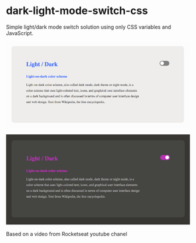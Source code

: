 # dark-light-mode-switch-css

Simple light/dark mode switch solution using only CSS variables and JavaScript.

![light](https://github.com/LucasGuerraCavalcante/dark-light-mode-switch-css/blob/master/img/light.png)

![dark](https://github.com/LucasGuerraCavalcante/dark-light-mode-switch-css/blob/master/img/dark.png)

Based on a video from Rocketseat youtube chanel
